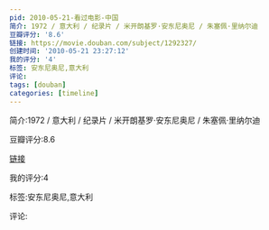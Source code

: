 ```yaml
---
pid: 2010-05-21-看过电影-中国
简介: 1972 / 意大利 / 纪录片 / 米开朗基罗·安东尼奥尼 / 朱塞佩·里纳尔迪
豆瓣评分: '8.6'
链接: https://movie.douban.com/subject/1292327/
创建时间: '2010-05-21 23:27:12'
我的评分: '4'
标签: 安东尼奥尼,意大利
评论:
tags: [douban]
categories: [timeline]
---
```

简介:1972 / 意大利 / 纪录片 / 米开朗基罗·安东尼奥尼 / 朱塞佩·里纳尔迪

豆瓣评分:8.6

[链接](https://movie.douban.com/subject/1292327/)

我的评分:4

标签:安东尼奥尼,意大利

评论:


